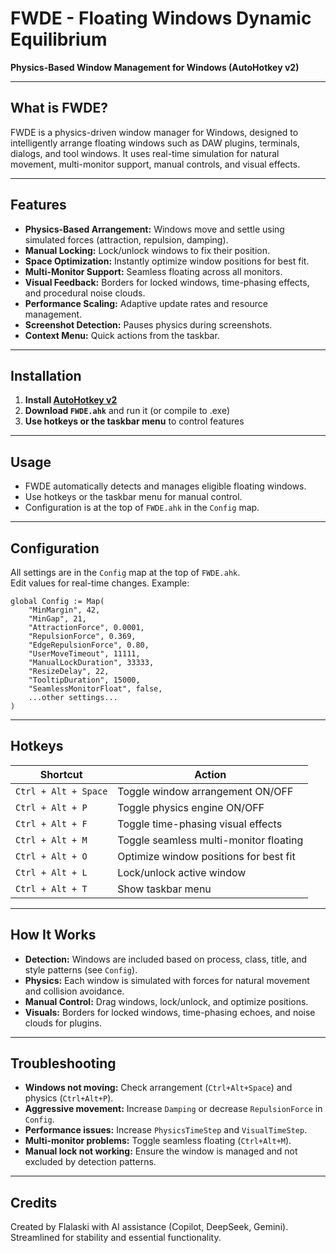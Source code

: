 # FWDE - Floating Windows Dynamic Equilibrium

**Physics-Based Window Management for Windows (AutoHotkey v2)**

---

## What is FWDE?

FWDE is a physics-driven window manager for Windows, designed to intelligently arrange floating windows such as DAW plugins, terminals, dialogs, and tool windows. It uses real-time simulation for natural movement, multi-monitor support, manual controls, and visual effects.

---

## Features

- **Physics-Based Arrangement:** Windows move and settle using simulated forces (attraction, repulsion, damping).
- **Manual Locking:** Lock/unlock windows to fix their position.
- **Space Optimization:** Instantly optimize window positions for best fit.
- **Multi-Monitor Support:** Seamless floating across all monitors.
- **Visual Feedback:** Borders for locked windows, time-phasing effects, and procedural noise clouds.
- **Performance Scaling:** Adaptive update rates and resource management.
- **Screenshot Detection:** Pauses physics during screenshots.
- **Context Menu:** Quick actions from the taskbar.

---

## Installation

1. **Install [AutoHotkey v2](https://autohotkey.com)**
2. **Download `FWDE.ahk`** and run it (or compile to .exe)
3. **Use hotkeys or the taskbar menu** to control features

---

## Usage

- FWDE automatically detects and manages eligible floating windows.
- Use hotkeys or the taskbar menu for manual control.
- Configuration is at the top of `FWDE.ahk` in the `Config` map.

---

## Configuration

All settings are in the `Config` map at the top of `FWDE.ahk`.  
Edit values for real-time changes. Example:

```ahk2
global Config := Map(
    "MinMargin", 42,
    "MinGap", 21,
    "AttractionForce", 0.0001,
    "RepulsionForce", 0.369,
    "EdgeRepulsionForce", 0.80,
    "UserMoveTimeout", 11111,
    "ManualLockDuration", 33333,
    "ResizeDelay", 22,
    "TooltipDuration", 15000,
    "SeamlessMonitorFloat", false,
    ...other settings...
)
```

---

## Hotkeys

| Shortcut              | Action                                         |
|-----------------------|------------------------------------------------|
| `Ctrl + Alt + Space`  | Toggle window arrangement ON/OFF               |
| `Ctrl + Alt + P`      | Toggle physics engine ON/OFF                   |
| `Ctrl + Alt + F`      | Toggle time-phasing visual effects             |
| `Ctrl + Alt + M`      | Toggle seamless multi-monitor floating         |
| `Ctrl + Alt + O`      | Optimize window positions for best fit         |
| `Ctrl + Alt + L`      | Lock/unlock active window                      |
| `Ctrl + Alt + T`      | Show taskbar menu                              |

---

## How It Works

- **Detection:** Windows are included based on process, class, title, and style patterns (see `Config`).
- **Physics:** Each window is simulated with forces for natural movement and collision avoidance.
- **Manual Control:** Drag windows, lock/unlock, and optimize positions.
- **Visuals:** Borders for locked windows, time-phasing echoes, and noise clouds for plugins.

---

## Troubleshooting

- **Windows not moving:** Check arrangement (`Ctrl+Alt+Space`) and physics (`Ctrl+Alt+P`).
- **Aggressive movement:** Increase `Damping` or decrease `RepulsionForce` in `Config`.
- **Performance issues:** Increase `PhysicsTimeStep` and `VisualTimeStep`.
- **Multi-monitor problems:** Toggle seamless floating (`Ctrl+Alt+M`).
- **Manual lock not working:** Ensure the window is managed and not excluded by detection patterns.

---

## Credits

Created by Flalaski with AI assistance (Copilot, DeepSeek, Gemini).  
Streamlined for stability and essential functionality.
